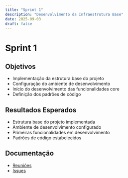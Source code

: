 ```yaml
---
title: "Sprint 1"
description: "Desenvolvimento da Infraestrutura Base"
date: 2025-09-03
draft: false
---
```


# Sprint 1

## Objetivos
- Implementação da estrutura base do projeto
- Configuração do ambiente de desenvolvimento
- Início do desenvolvimento das funcionalidades core
- Definição dos padrões de código

## Resultados Esperados
- Estrutura base do projeto implementada
- Ambiente de desenvolvimento configurado
- Primeiras funcionalidades em desenvolvimento
- Padrões de código estabelecidos

## Documentação
- [Reuniões](./reunioes)
- [Issues](./issues)
